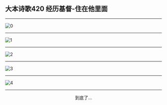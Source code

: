 
## 大本诗歌420 经历基督-住在他里面
        
<div id="aplayer0"></div>

---

<img alt="0" data-original="/data/d0420/0.png">

---

<img alt="1" data-original="/data/d0420/1.png">

---

<img alt="2" data-original="/data/d0420/2.png">

---

<img alt="3" data-original="/data/d0420/3.png">

---

<img alt="4" data-original="/data/d0420/4.png">

---

<p style="text-align: center">到底了...</p>

<script src="/js/dist-view.js"></script>

<script>
MAIN.id = 'd0420';
        
const ap0 = new APlayer({
    container: document.getElementById('aplayer0'),
    volume: 1,
    loop: 'none',
    preload: 'none',
    audio: [{
        name: '大本诗歌420.mp3',
        artist: '大本诗歌',
        url: 'https://res.wx.qq.com/voice/getvoice?mediaid=MzI0NTk3MDM5M18yMjQ3NDkyNjk3',
        cover: '/favicon'
    }]
});
</script>
